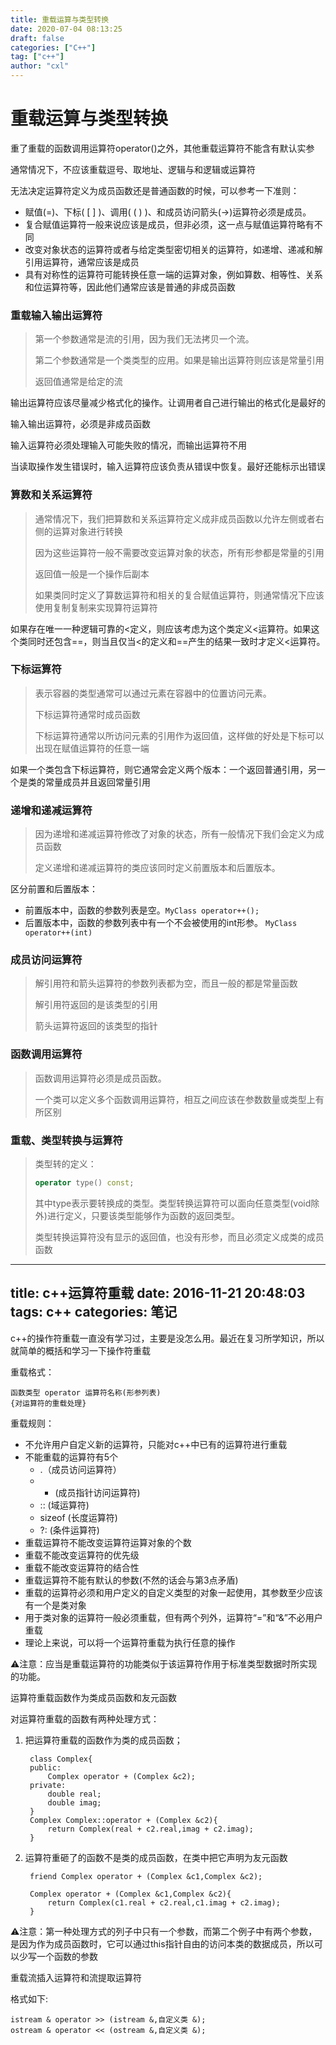 ```yaml
---
title: 重载运算与类型转换
date: 2020-07-04 08:13:25
draft: false
categories: ["C++"]
tag: ["c++"]
author: "cxl"
---
```


# 重载运算与类型转换

重了重载的函数调用运算符operator()之外，其他重载运算符不能含有默认实参

通常情况下，不应该重载逗号、取地址、逻辑与和逻辑或运算符

无法决定运算符定义为成员函数还是普通函数的时候，可以参考一下准则：

* 赋值(=)、下标( [ ] )、调用( ( ) )、和成员访问箭头(->)运算符必须是成员。
* 复合赋值运算符一般来说应该是成员，但非必须，这一点与赋值运算符略有不同
* 改变对象状态的运算符或者与给定类型密切相关的运算符，如递增、递减和解引用运算符，通常应该是成员
* 具有对称性的运算符可能转换任意一端的运算对象，例如算数、相等性、关系和位运算符等，因此他们通常应该是普通的非成员函数

### 重载输入输出运算符

> 第一个参数通常是流的引用，因为我们无法拷贝一个流。
>
> 第二个参数通常是一个类类型的应用。如果是输出运算符则应该是常量引用
>
> 返回值通常是给定的流

输出运算符应该尽量减少格式化的操作。让调用者自己进行输出的格式化是最好的

输入输出运算符，必须是非成员函数

输入运算符必须处理输入可能失败的情况，而输出运算符不用

当读取操作发生错误时，输入运算符应该负责从错误中恢复。最好还能标示出错误

### 算数和关系运算符

> 通常情况下，我们把算数和关系运算符定义成非成员函数以允许左侧或者右侧的运算对象进行转换
>
> 因为这些运算符一般不需要改变运算对象的状态，所有形参都是常量的引用
>
> 返回值一般是一个操作后副本
>
> 如果类同时定义了算数运算符和相关的复合赋值运算符，则通常情况下应该使用复制复制来实现算符运算符

如果存在唯一一种逻辑可靠的<定义，则应该考虑为这个类定义<运算符。如果这个类同时还包含==，则当且仅当<的定义和==产生的结果一致时才定义<运算符。

### 下标运算符

> 表示容器的类型通常可以通过元素在容器中的位置访问元素。
>
> 下标运算符通常时成员函数
>
> 下标运算符通常以所访问元素的引用作为返回值，这样做的好处是下标可以出现在赋值运算符的任意一端

如果一个类包含下标运算符，则它通常会定义两个版本：一个返回普通引用，另一个是类的常量成员并且返回常量引用

### 递增和递减运算符

> 因为递增和递减运算符修改了对象的状态，所有一般情况下我们会定义为成员函数
>
> 定义递增和递减运算符的类应该同时定义前置版本和后置版本。

区分前置和后置版本：

* 前置版本中，函数的参数列表是空。`MyClass operator++();`
* 后置版本中，函数的参数列表中有一个不会被使用的int形参。 `MyClass operator++(int)`

### 成员访问运算符

> 解引用符和箭头运算符的参数列表都为空，而且一般的都是常量函数
>
> 解引用符返回的是该类型的引用
>
> 箭头运算符返回的该类型的指针

### 函数调用运算符

> 函数调用运算符必须是成员函数。
>
> 一个类可以定义多个函数调用运算符，相互之间应该在参数数量或类型上有所区别

### 重载、类型转换与运算符

> 类型转的定义：
>
> ```c++
> operator type() const;
> ```
>
> 其中type表示要转换成的类型。类型转换运算符可以面向任意类型(void除外)进行定义，只要该类型能够作为函数的返回类型。
>
> 类型转换运算符没有显示的返回值，也没有形参，而且必须定义成类的成员函数

---
title: c++运算符重载
date: 2016-11-21 20:48:03
tags: c++
categories: 笔记
---

 c++的操作符重载一直没有学习过，主要是没怎么用。最近在复习所学知识，所以就简单的概括和学习一下操作符重载

 <!-- more -->

重载格式：
	
	函数类型 operator 运算符名称(形参列表)
	{对运算符的重载处理}

重载规则：

* 不允许用户自定义新的运算符，只能对c++中已有的运算符进行重载
* 不能重载的运算符有5个
	* .（成员访问运算符）
	* * (成员指针访问运算符)
	* :: (域运算符)
	* sizeof (长度运算符)
	* ?: (条件运算符)
* 重载运算符不能改变运算符运算对象的个数
* 重载不能改变运算符的优先级
* 重载不能改变运算符的结合性
* 重载运算符不能有默认的参数(不然的话会与第3点矛盾)
* 重载的运算符必须和用户定义的自定义类型的对象一起使用，其参数至少应该有一个是类对象
* 用于类对象的运算符一般必须重载，但有两个列外，运算符“=”和“&”不必用户重载
* 理论上来说，可以将一个运算符重载为执行任意的操作

⚠️注意：应当是重载运算符的功能类似于该运算符作用于标准类型数据时所实现的功能。

运算符重载函数作为类成员函数和友元函数

对运算符重载的函数有两种处理方式：

1. 把运算符重载的函数作为类的成员函数；

		class Complex{
		public:
			Complex operator + (Complex &c2);
		private:
			double real;
			double imag;
		}
		Complex Complex::operator + (Complex &c2){
			return Complex(real + c2.real,imag + c2.imag);
		}
2. 运算符重砸了的函数不是类的成员函数，在类中把它声明为友元函数

		friend Complex operator + (Complex &c1,Complex &c2);
		
		Complex operator + (Complex &c1,Complex &c2){
			return Complex(c1.real + c2.real,c1.imag + c2.imag);
		}
	

⚠️注意：第一种处理方式的列子中只有一个参数，而第二个例子中有两个参数，是因为作为成员函数时，它可以通过this指针自由的访问本类的数据成员，所以可以少写一个函数的参数

重载流插入运算符和流提取运算符

格式如下:
	
	istream & operator >> (istream &,自定义类 &);
	ostream & operator << (ostream &,自定义类 &);
